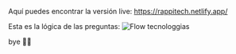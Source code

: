 Aquí puedes encontrar la versión live: https://rappitech.netlify.app/


Esta es la lógica de las preguntas:
![Flow tecnologgias](https://github.com/joseshardin/selecciona/assets/83982978/d7039375-6dcc-404c-bbbe-81176cbe154d)

bye 👋🏻
